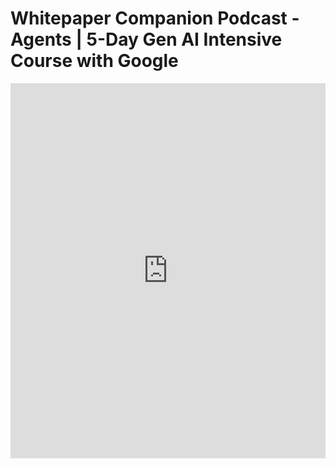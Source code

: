 # Whitepaper Companion Podcast - Agents | 5-Day Gen AI Intensive Course with Google

<iframe width="100%" height="600" src="https://www.youtube.com/embed/H4gZd4BCrDQ" frameborder="0" allowfullscreen></iframe>

